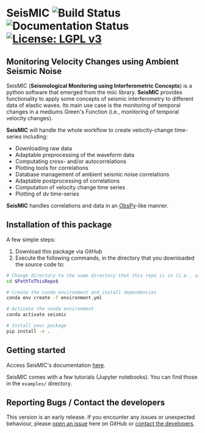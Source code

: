 # SeisMIC ![Build Status](https://github.com/PeterMakus/SeisMIC/actions/workflows/test_on_push.yml/badge.svg) ![Documentation Status](https://github.com/PeterMakus/SeisMIC/actions/workflows/deploy_gh_pages.yml/badge.svg) [![License: LGPL v3](https://img.shields.io/badge/License-LGPL%20v3-blue.svg)](https://www.gnu.org/licenses/lgpl-3.0)

## Monitoring Velocity Changes using Ambient Seismic Noise
SeisMIC (**Seismological Monitoring using Interferometric Concepts**) is a python software that emerged from the miic library. **SeisMIC** provides functionality to apply some concepts of seismic interferometry to different data of elastic waves. Its main use case is the monitoring of temporal changes in a mediums Green's Function (i.e., monitoring of temporal velocity changes).

**SeisMIC** will handle the whole workflow to create velocity-change time-series including:
+ Downloading raw data
+ Adaptable preprocessing of the waveform data
+ Computating cross- and/or autocorrelations
+ Plotting tools for correlations
+ Database management of ambient seismic noise correlations
+ Adaptable postprocessing of correlations
+ Computation of velocity change time series
+ Plotting of dv time-series

**SeisMIC** handles correlations and data in an [ObsPy](https://github.com/obspy/obspy)-like manner.

## Installation of this package

A few simple steps:

1. Download this package via GitHub
2. Execute the following commands, in the directory that you downloaded the source code to:

```bash
# Change directory to the same directory that this repo is in (i.e., same directory as setup.py)
cd $PathToThisRepo$

# Create the conda environment and install dependencies
conda env create -f environment.yml

# Activate the conda environment
conda activate seismic

# Install your package
pip install -e .
```

## Getting started
Access SeisMIC's documentation [here](https://petermakus.github.io/SeisMIC/index.html).

SeisMIC comes with a few tutorials (Jupyter notebooks). You can find those in the `examples/` directory.

## Reporting Bugs / Contact the developers
This version is an early release. If you encounter any issues or unexpected behaviour, please [open an issue](https://github.com/PeterMakus/SeisMIC/issues/new) here on GitHub or [contact the developers](mailto:makus@gfz-potsdam.de).

